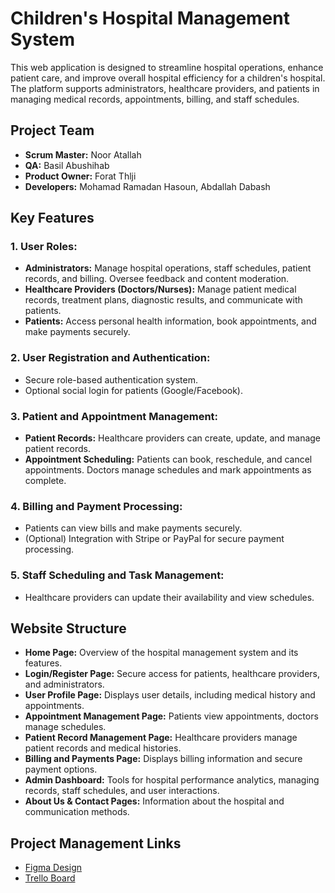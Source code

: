 # Children's Hospital Management System

This web application is designed to streamline hospital operations, enhance patient care, and improve overall hospital efficiency for a children's hospital. The platform supports administrators, healthcare providers, and patients in managing medical records, appointments, billing, and staff schedules.

## Project Team

- **Scrum Master:** Noor Atallah
- **QA:** Basil Abushihab
- **Product Owner:** Forat Thlji
- **Developers:** Mohamad Ramadan Hasoun, Abdallah Dabash

## Key Features

### 1. User Roles:
- **Administrators:** Manage hospital operations, staff schedules, patient records, and billing. Oversee feedback and content moderation.
- **Healthcare Providers (Doctors/Nurses):** Manage patient medical records, treatment plans, diagnostic results, and communicate with patients.
- **Patients:** Access personal health information, book appointments, and make payments securely.

### 2. User Registration and Authentication:
- Secure role-based authentication system.
- Optional social login for patients (Google/Facebook).

### 3. Patient and Appointment Management:
- **Patient Records:** Healthcare providers can create, update, and manage patient records.
- **Appointment Scheduling:** Patients can book, reschedule, and cancel appointments. Doctors manage schedules and mark appointments as complete.

### 4. Billing and Payment Processing:
- Patients can view bills and make payments securely.
- (Optional) Integration with Stripe or PayPal for secure payment processing.

### 5. Staff Scheduling and Task Management:
- Healthcare providers can update their availability and view schedules.

## Website Structure

- **Home Page:** Overview of the hospital management system and its features.
- **Login/Register Page:** Secure access for patients, healthcare providers, and administrators.
- **User Profile Page:** Displays user details, including medical history and appointments.
- **Appointment Management Page:** Patients view appointments, doctors manage schedules.
- **Patient Record Management Page:** Healthcare providers manage patient records and medical histories.
- **Billing and Payments Page:** Displays billing information and secure payment options.
- **Admin Dashboard:** Tools for hospital performance analytics, managing records, staff schedules, and user interactions.
- **About Us & Contact Pages:** Information about the hospital and communication methods.

## Project Management Links

- [Figma Design](i[nsert_link_here](https://www.figma.com/design/J1QDWNHo8JTgzu52Ua6S4M/MedAppoint-(Community)?node-id=120-1137&node-type=frame&t=3qVFtiPr8SPOyvcR-0))
- [Trello Board]([insert_link_here](https://trello.com/invite/b/66ea82ea181a5bf262b9c99f/ATTI58031fc33dab8c75914eda69a725b65751FC1EF6/hospital))
